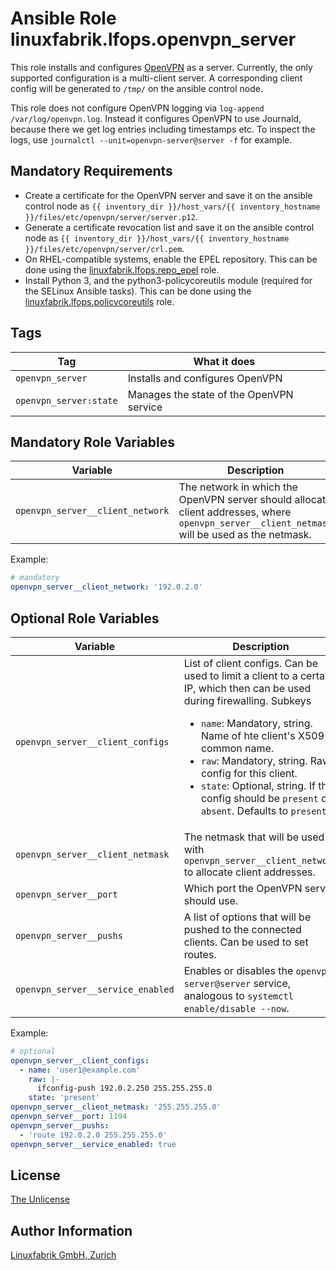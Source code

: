 # Ansible Role linuxfabrik.lfops.openvpn_server

This role installs and configures [OpenVPN](https://openvpn.net/) as a server. Currently, the only supported configuration is a multi-client server. A corresponding client config will be generated to `/tmp/` on the ansible control node.

This role does not configure OpenVPN logging via `log-append /var/log/openvpn.log`. Instead it configures OpenVPN to use Journald, because there we get log entries including timestamps etc. To inspect the logs, use `journalctl --unit=openvpn-server@server -f` for example.


## Mandatory Requirements

* Create a certificate for the OpenVPN server and save it on the ansible control node as `{{ inventory_dir }}/host_vars/{{ inventory_hostname }}/files/etc/openvpn/server/server.p12`.
* Generate a certificate revocation list and save it on the ansible control node as `{{ inventory_dir }}/host_vars/{{ inventory_hostname }}/files/etc/openvpn/server/crl.pem`.
* On RHEL-compatible systems, enable the EPEL repository. This can be done using the [linuxfabrik.lfops.repo_epel](https://github.com/Linuxfabrik/lfops/tree/main/roles/repo_epel) role.
* Install Python 3, and the python3-policycoreutils module (required for the SELinux Ansible tasks). This can be done using the [linuxfabrik.lfops.policycoreutils](https://github.com/Linuxfabrik/lfops/tree/main/roles/policycoreutils) role.


## Tags

| Tag                    | What it does                             |
| ---                    | ------------                             |
| `openvpn_server`       | Installs and configures OpenVPN          |
| `openvpn_server:state` | Manages the state of the OpenVPN service |


## Mandatory Role Variables

| Variable                         | Description                                                                                                                                   |
| --------                         | -----------                                                                                                                                   |
| `openvpn_server__client_network` | The network in which the OpenVPN server should allocate client addresses, where `openvpn_server__client_netmask` will be used as the netmask. |

Example:
```yaml
# mandatory
openvpn_server__client_network: '192.0.2.0'
```


## Optional Role Variables

| Variable                          | Description                                                                                             | Default Value     |
| --------                          | -----------                                                                                             | -------------     |
| `openvpn_server__client_configs` | List of client configs. Can be used to limit a client to a certain IP, which then can be used during firewalling. Subkeys <ul><li>`name`: Mandatory, string. Name of hte client's X509 common name.</li><li>`raw`: Mandatory, string. Raw config for this client.</li><li>`state`: Optional, string. If the config should be `present` or `absent`. Defaults to `present`.</li></ul> | `[]`|
| `openvpn_server__client_netmask`  | The netmask that will be used with `openvpn_server__client_network` to allocate client addresses.       | `'255.255.255.0'` |
| `openvpn_server__port`            | Which port the OpenVPN server should use.                                                               | `1194`            |
| `openvpn_server__pushs`           | A list of options that will be pushed to the connected clients. Can be used to set routes.              | `[]`              |
| `openvpn_server__service_enabled` | Enables or disables the `openvpn-server@server` service, analogous to `systemctl enable/disable --now`. | `true`            |

Example:
```yaml
# optional
openvpn_server__client_configs:
  - name: 'user1@example.com'
    raw: |-
      ifconfig-push 192.0.2.250 255.255.255.0
    state: 'present'
openvpn_server__client_netmask: '255.255.255.0'
openvpn_server__port: 1194
openvpn_server__pushs:
  - 'route 192.0.2.0 255.255.255.0'
openvpn_server__service_enabled: true
```


## License

[The Unlicense](https://unlicense.org/)


## Author Information

[Linuxfabrik GmbH, Zurich](https://www.linuxfabrik.ch)

